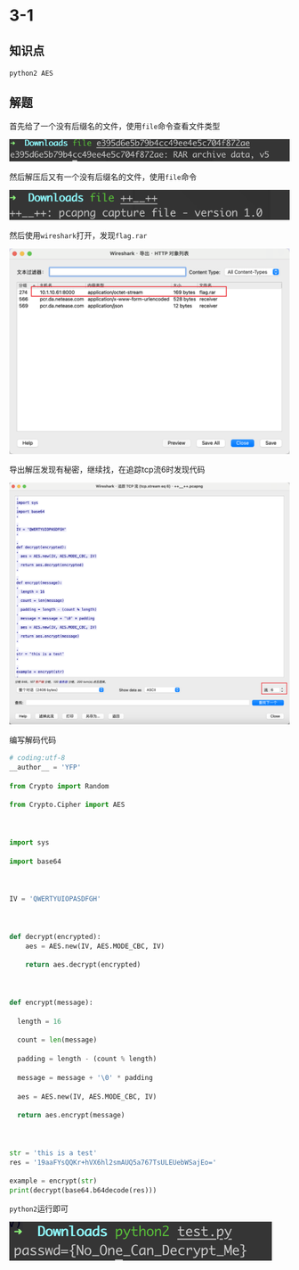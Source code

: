# 3-1

## 知识点

`python2 AES`

## 解题

首先给了一个没有后缀名的文件，使用`file`命令查看文件类型

![](./img/3-1-1.png)

然后解压后又有一个没有后缀名的文件，使用`file`命令

![](./img/3-1-2.png)

然后使用`wireshark`打开，发现`flag.rar`

![](./img/3-1-3.png)

导出解压发现有秘密，继续找，在追踪tcp流6时发现代码

![](./img/3-1-4.png)

编写解码代码

```python
# coding:utf-8
__author__ = 'YFP'

from Crypto import Random

from Crypto.Cipher import AES



import sys

import base64



IV = 'QWERTYUIOPASDFGH'



def decrypt(encrypted):
    aes = AES.new(IV, AES.MODE_CBC, IV)

    return aes.decrypt(encrypted)



def encrypt(message):

  length = 16

  count = len(message)

  padding = length - (count % length)

  message = message + '\0' * padding

  aes = AES.new(IV, AES.MODE_CBC, IV)

  return aes.encrypt(message)



str = 'this is a test'
res = '19aaFYsQQKr+hVX6hl2smAUQ5a767TsULEUebWSajEo='

example = encrypt(str)
print(decrypt(base64.b64decode(res)))
```

`python2`运行即可

![](./img/3-1-5.png)